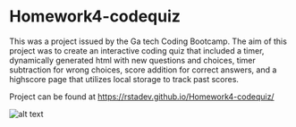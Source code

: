 # Homework4-codequiz

This was a project issued by the Ga tech Coding Bootcamp. The aim of this project was to create an interactive coding quiz that included a timer, dynamically generated html with new questions and choices, timer subtraction for wrong choices, score addition for correct answers, and a highscore page that utilizes local storage to track past scores.

Project can be found at https://rstadev.github.io/Homework4-codequiz/

![alt text]()